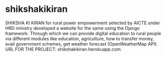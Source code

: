 # shikshakikiran
SHIKSHA KI KIRAN for rural power empowerment selected by AICTE under HRD ministry developed a website for the same using the Django framework. Through which we can provide digital education to rural people via different modules like education, agriculture, how to transfer money, avail government schemes, get weather forecast (OpenWeatherMap API). URL FOR THE PROJECT: shikshakikiran.herokuapp.com
